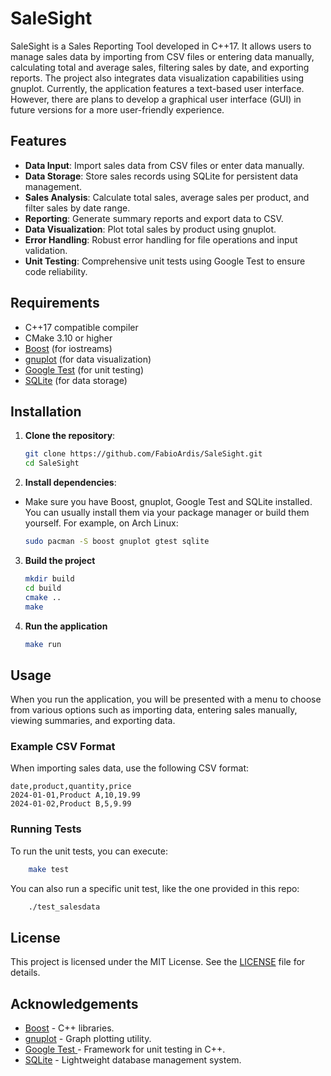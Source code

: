 # SaleSight

SaleSight is a Sales Reporting Tool developed in C++17. It allows users to manage sales data by importing from CSV files or entering data manually, calculating total and average sales, filtering sales by date, and exporting reports. The project also integrates data visualization capabilities using gnuplot. Currently, the application features a text-based user interface. However, there are plans to develop a graphical user interface (GUI) in future versions for a more user-friendly experience.

## Features

- **Data Input**: Import sales data from CSV files or enter data manually.
- **Data Storage**: Store sales records using SQLite for persistent data management.
- **Sales Analysis**: Calculate total sales, average sales per product, and filter sales by date range.
- **Reporting**: Generate summary reports and export data to CSV.
- **Data Visualization**: Plot total sales by product using gnuplot.
- **Error Handling**: Robust error handling for file operations and input validation.
- **Unit Testing**: Comprehensive unit tests using Google Test to ensure code reliability.
  
## Requirements

- C++17 compatible compiler
- CMake 3.10 or higher
- [Boost](https://www.boost.org/) (for iostreams)
- [gnuplot](http://www.gnuplot.info/) (for data visualization)
- [Google Test](https://github.com/google/googletest) (for unit testing)
- [SQLite](https://www.sqlite.org/) (for data storage)

## Installation

1. **Clone the repository**:
    ```bash
    git clone https://github.com/FabioArdis/SaleSight.git
    cd SaleSight
    ```
2. **Install dependencies**:
- Make sure you have Boost, gnuplot, Google Test and SQLite installed. You can usually install them via your package manager or build them yourself. For example, on Arch Linux:
    ```bash
    sudo pacman -S boost gnuplot gtest sqlite
    ```
3. **Build the project**
    ```bash
    mkdir build
    cd build
    cmake ..
    make
    ```
4. **Run the application**
    ```bash
    make run
    ```

## Usage
When you run the application, you will be presented with a menu to choose from various options such as importing data, entering sales manually, viewing summaries, and exporting data.

### Example CSV Format
When importing sales data, use the following CSV format:

```csv
date,product,quantity,price
2024-01-01,Product A,10,19.99
2024-01-02,Product B,5,9.99
```

### Running Tests

To run the unit tests, you can execute:

```bash
    make test
```

You can also run a specific unit test, like the one provided in this repo:

```bash
    ./test_salesdata
```


## License
This project is licensed under the MIT License. See the [LICENSE](https://github.com/FabioArdis/SaleSight/blob/main/LICENSE) file for details.

## Acknowledgements
- [Boost](https://www.boost.org/) - C++ libraries.
- [gnuplot](http://www.gnuplot.info/) - Graph plotting utility.
- [Google Test ](https://github.com/google/googletest) - Framework for unit testing in C++.
- [SQLite](https://www.sqlite.org/) - Lightweight database management system.
